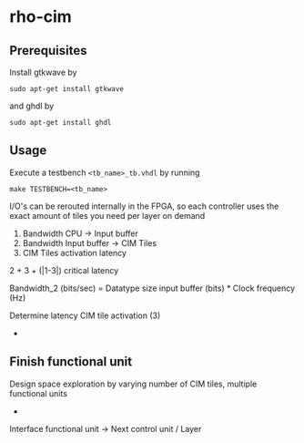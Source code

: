 # rho-cim

## Prerequisites
Install gtkwave by
```
sudo apt-get install gtkwave
```
and ghdl by
```
sudo apt-get install ghdl
```

## Usage
Execute a testbench `<tb_name>_tb.vhdl` by running
```
make TESTBENCH=<tb_name>
```

I/O's can be rerouted internally in the FPGA, so each controller uses the exact amount of tiles you need per layer on demand

1. Bandwidth CPU -> Input buffer
2. Bandwidth Input buffer -> CIM Tiles
3. CIM Tiles activation latency

2 + 3 + (|1-3|) critical latency

Bandwidth_2 (bits/sec) = Datatype size input buffer (bits) * Clock frequency (Hz)

Determine latency CIM tile activation (3)

-
Finish functional unit
-
Design space exploration by varying number of CIM tiles, multiple functional units

-
Interface functional unit -> Next control unit / Layer
